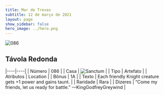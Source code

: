 ```yaml
---
title: Mar de Trevas
subtitle: 12 de março de 2021
layout: page
show_sidebar: false
hero_image: ../hero.png
---
```


![086](https://cdn.keyforgegame.com/media/card_front/pt/496_086_MJMGJPH3545P_pt.png)

## Távola Redonda

|----|----|
| Número | 086 |
| Casa | ![Sanctum](https://archonarcana.com/images/thumb/c/c7/Sanctum.png/22px-Sanctum.png "Santuário") |
| Tipo | Artefato |
| Atributos | Location |
| Bônus | 1A |
| Texto | Each friendly Knight creature gets +1 power and gains taunt. |
| Raridade | Rara |
| Dizeres | “Come my friends, let us ready for battle.” <softreturn>—King<nonbreak>Godfrey<nonbreak>Greywind |
